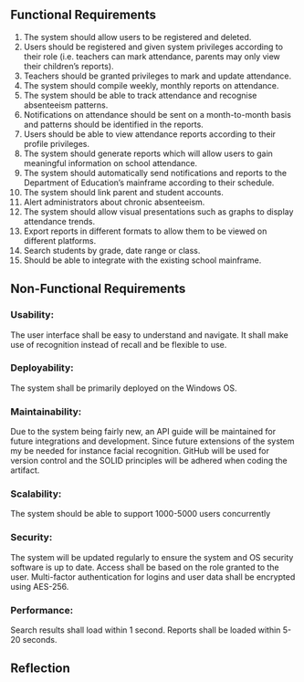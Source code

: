 ## Functional Requirements

1. The system should allow users to be registered and deleted.
2. Users should be registered and given system privileges according to their role (i.e. teachers can mark attendance, parents may only view their children’s reports).
3. Teachers should be granted privileges to mark and update attendance.
4. The system should compile weekly, monthly reports on attendance.
5. The system should be able to track attendance and recognise absenteeism patterns.
6. Notifications on attendance should be sent on a month-to-month basis and patterns should be identified in the reports.
7. Users should be able to view attendance reports according to their profile privileges.
8. The system should generate reports which will allow users to gain meaningful information on school attendance.
9. The system should automatically send notifications and reports to the Department of Education’s mainframe according to their schedule.
10. The system should link parent and student accounts.
11. Alert administrators about chronic absenteeism.
12. The system should allow visual presentations such as graphs to display attendance trends.
13. Export reports in different formats to allow them to be viewed on different platforms.
14. Search students by grade, date range or class.
15. Should be able to integrate with the existing school mainframe.

## Non-Functional Requirements
### Usability: 
The user interface shall be easy to understand and navigate. It shall make use of recognition instead of recall and be flexible to use.
### Deployability: 
The system shall be primarily deployed on the Windows OS.
### Maintainability: 
Due to the system being fairly new, an API guide will be maintained for future integrations and development. Since future extensions of the system my be needed for instance facial recognition. GitHub will be used for version control and the SOLID principles will be adhered when coding the artifact.
### Scalability: 
The system should be able to support 1000-5000 users concurrently 
### Security:  
The system will be updated regularly to ensure the system and OS security software is up to date. Access shall be based on the role granted to the user. Multi-factor authentication for logins and user data shall be encrypted using AES-256.
### Performance: 
Search results shall load within 1 second. Reports shall be loaded within 5-20 seconds.

## Reflection



